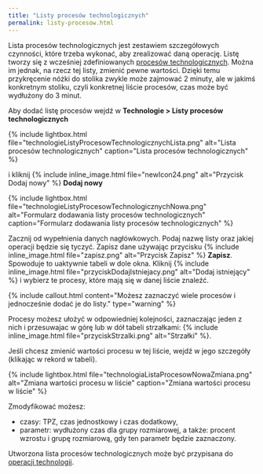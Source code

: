 ```yaml
---
title: "Listy procesów technologicznych"
permalink: listy-procesow.html
---
```


Lista procesów technologicznych jest zestawiem szczegółowych czynności, które trzeba wykonać, aby zrealizować daną operację. Listę tworzy się z wcześniej zdefiniowanych [procesów technologicznych](/procesy-technologiczne). Można im jednak, na rzecz tej listy, zmienić pewne wartości. Dzięki temu przykręcenie nóżki do stolika zwykle może zajmować 2 minuty, ale w jakimś konkretnym stoliku, czyli konkretnej liście procesów, czas może być wydłużony do 3 minut.

Aby dodać listę procesów wejdź w **Technologie > Listy procesów technologicznych**

{% include lightbox.html file="technologieListyProcesowTechnologicznychLista.png" alt="Lista procesów technologicznych" caption="Lista procesów technologicznych" %} 

i kliknij {% include inline_image.html file="newIcon24.png" alt="Przycisk Dodaj nowy" %} **Dodaj nowy**  

{% include lightbox.html file="technologieListyProcesowTechnologicznychNowa.png" alt="Formularz dodawania listy procesów technologicznych" caption="Formularz dodawania listy procesów technologicznych" %} 

Zacznij od wypełnienia danych nagłówkowych. Podaj nazwę listy oraz jakiej operacji będzie się tyczyć. Zapisz dane używając przycisku {% include inline_image.html file="zapisz.png" alt="Przycisk Zapisz" %} **Zapisz**. Spowoduje to uaktywnie tabeli w dole okna. Kliknij {% include inline_image.html file="przyciskDodajIstniejacy.png" alt="Dodaj istniejący" %} i wybierz te procesy, które mają się w danej liście znaleźć.

{% include callout.html content="Możesz zaznaczyć wiele procesów i jednocześnie dodać je do listy." type="warning" %}

Procesy możesz ułożyć w odpowiedniej kolejności, zaznaczając jeden z nich i przesuwajac w górę lub w dół tabeli strzałkami: {% include inline_image.html file="przyciskStrzalki.png" alt="Strzałki" %}.

Jeśli chcesz zmienić wartości procesu w tej liście, wejdź w jego szczegóły (klikając w rekord w tabeli). 

{% include lightbox.html file="technologiaListaProcesowNowaZmiana.png" alt="Zmiana wartości procesu w liście" caption="Zmiana wartości procesu w liście" %}

Zmodyfikować możesz:
- czasy: TPZ, czas jednostkowy i czas dodatkowy,
- parametr: wydłużony czas dla grupy rozmiarowej, a także: procent wzrostu i grupę rozmiarową, gdy ten parametr będzie zaznaczony.

Utworzona lista procesów technologicznych może być przypisana do [operacji technologii](/technologie-szczegoly.html#zakładka-procesy).
